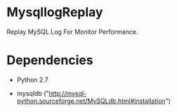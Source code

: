 MysqllogReplay
==============

Replay MySQL Log For Monitor Performance.


Dependencies
==============

* Python 2.7

* mysqldb ("http://mysql-python.sourceforge.net/MySQLdb.html#installation")
